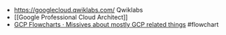 - https://googlecloud.qwiklabs.com/  Qwiklabs
- [[Google Professional Cloud Architect]]
- [GCP Flowcharts ·  Missives about mostly GCP related things](https://grumpygrace.dev/posts/gcp-flowcharts/) #flowchart